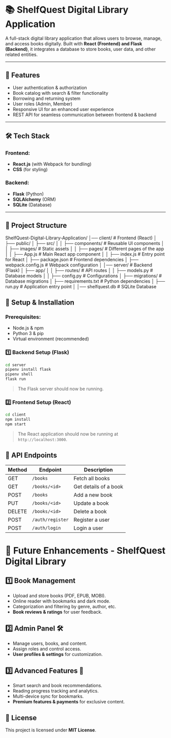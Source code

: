 # 📚 ShelfQuest Digital Library Application

A full-stack digital library application that allows users to browse, manage, and access books digitally. Built with **React (Frontend) and Flask (Backend)**, it integrates a database to store books, user data, and other related entities.

---

## 🚀 Features

- User authentication & authorization  
- Book catalog with search & filter functionality  
- Borrowing and returning system  
- User roles (Admin, Member)  
- Responsive UI for an enhanced user experience  
- REST API for seamless communication between frontend & backend  

---

## 🛠️ Tech Stack

### Frontend:
- **React.js** (with Webpack for bundling)  
- **CSS** (for styling)  

### Backend:
- **Flask** (Python)  
- **SQLAlchemy** (ORM)  
- **SQLite** (Database)  

---

## 📂 Project Structure

ShelfQuest-Digital-Library-Application/ │── client/ # Frontend (React) │ ├── public/
│ ├── src/ │ │ ├── components/ # Reusable UI components │ │ ├── images/ # Static assets │ │ ├── pages/ # Different pages of the app │ │ ├── App.js # Main React app component │ │ ├── index.js # Entry point for React │ ├── package.json # Frontend dependencies │ ├── webpack.config.js # Webpack configuration │ │── server/ # Backend (Flask) │ ├── app/ │ │ ├── routes/ # API routes │ │ ├── models.py # Database models │ │ ├── config.py # Configurations │ ├── migrations/ # Database migrations │ ├── requirements.txt # Python dependencies │ ├── run.py # Application entry point │ │── shelfquest.db # SQLite Database


## 🔧 Setup & Installation

### Prerequisites:
- Node.js & npm  
- Python 3 & pip  
- Virtual environment (recommended)

### 1️⃣ Backend Setup (Flask)
```sh
cd server
pipenv install flask
pipenv shell
flask run
```

> The Flask server should now be running.

### 2️⃣ Frontend Setup (React)
```sh
cd client
npm install
npm start
```

> The React application should now be running at `http://localhost:3000`.

## 📌 API Endpoints

| Method | Endpoint             | Description                |
|--------|----------------------|----------------------------|
| GET    | `/books`             | Fetch all books            |
| GET    | `/books/<id>`        | Get details of a book      |
| POST   | `/books`             | Add a new book             |
| PUT    | `/books/<id>`        | Update a book              |
| DELETE | `/books/<id>`        | Delete a book              |
| POST   | `/auth/register`     | Register a user            |
| POST   | `/auth/login`        | Login a user               |

# 📖 Future Enhancements - ShelfQuest Digital Library

## 1️⃣ Book Management  
- Upload and store books (PDF, EPUB, MOBI).  
- Online reader with bookmarks and dark mode.  
- Categorization and filtering by genre, author, etc.  
- **Book reviews & ratings** for user feedback.  

## 2️⃣ Admin Panel 🛠  
- Manage users, books, and content.  
- Assign roles and control access.  
- **User profiles & settings** for customization.  

## 3️⃣ Advanced Features 🚀  
- Smart search and book recommendations.  
- Reading progress tracking and analytics.  
- Multi-device sync for bookmarks.  
- **Premium features & payments** for exclusive content.
 

## 📜 License
This project is licensed under **MIT License**.
